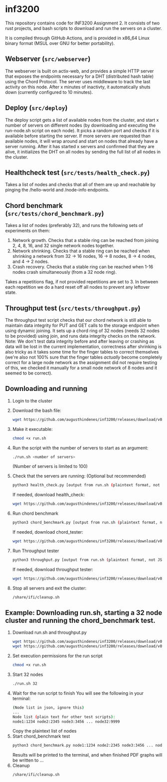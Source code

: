 # inf3200

This repository contains code for INF3200 Assignment 2. It consists of two rust projects, and bash scripts to download and run the servers on a cluster. 

It is compiled through GitHub Actions, and is provided in x86_64 Linux binary format (MSUL over GNU for better portability).

## Webserver (``src/webserver``)

The webserver is built on actix-web, and provides a simple HTTP server that exposes the endpoints necessary for a DHT (distributed hash table) using the Chord Protocol.
The server uses middleware to track the last activity on this node. After x minutes of inactivty, it automatically shuts down (currently configured to 10 minutes).

## Deploy (``src/deploy``)

The deploy script gets a list of available nodes from the cluster, and start x number of servers on different nodes (by downloading and executing the run-node.sh script on each node). It picks a random port and checks if it is available before starting the server. If more servers are requested than available nodes, it will wrap around and start on nodes that already have a server running. After it has started x servers and confirmed that they are alive, it initializes the DHT on all nodes by sending the full list of all nodes in the cluster.

## Healthcheck test (``src/tests/health_check.py``)

Takes a list of nodes and checks that all of them are up and reachable by pinging the /hello-world and /node-info endpoints.

## Chord benchmark (``src/tests/chord_benchmark.py``)

Takes a list of nodes (preferably 32), and runs the following sets of experiments on them:
1. Network growth. Checks that a stable ring can be reached from joining 2, 4, 8, 16, and 32 single network nodes together.
2. Network shrinking. Checks that a stable ring can be reached when shrinking a network from 32 -> 16 nodes, 16 -> 8 nodes, 8 -> 4 nodes,  and 4 -> 2 nodes.
3. Crash recovery. Checks that a stable ring can be reached when 1-16 nodes crash simultaneously (from a 32 node ring).

Takes a repetitions flag, if not provided repetitions are set to 3. In between each repetition we do a hard reset off all nodes to prevent any leftover state.

## Throughput test (``src/tests/throughput.py``)

The throughput test script checks that our chord network is still able to maintain data integrity for PUT and GET calls to the storage endpoint when using dynamic joining. It sets up a chord ring of 32 nodes (needs 32 nodes to be provided) using join, and runs data integrity checks on the network. Note: We don't test data integrity before and after leaving or crashing as data will be lost in the current implementation, correctness after shrinking is also tricky as it takes some time for the finger tables to correct themselves (we're also not 100% sure that the finger tables *actually* become completely correct for a large node network as the assignment did not require testing of this, we checked it manually for a small node network of 8 nodes and it seemed to be correct).

## Downloading and running
1. Login to the cluster
2. Download the bash file:
   ```bash
   wget https://github.com/augusthindenes/inf3200/releases/download/v0.2.15/run.sh
   ```
3. Make it executable:
   ```bash
   chmod +x run.sh
   ```
4. Run the script with the number of servers to start as an argument:
   ```bash
   ./run.sh <number of servers>
   ```
   (Number of servers is limited to 100)
5. Check that the servers are running: (Optional but recommended)
   ```bash
   python3 health_check.py [output from run.sh (plaintext format, not JSON)]
   ```
   
   If needed, download health_check:
   ```bash
   wget https://github.com/augusthindenes/inf3200/releases/download/v0.2.15/health_check.py
   ```
6. Run chord benchmark
   ```bash
   python3 chord_benchmark.py [output from run.sh (plaintext format, not JSON)]
   ```

   If needed, download chord_tester:
   ```bash
   wget https://github.com/augusthindenes/inf3200/releases/download/v0.2.15/chord_benchmark.py
   ```
7. Run Throughput tester
   ```bash
   python3 throughput.py [output from run.sh (plaintext format, not JSON)]
   ```

   If needed, download throughput tester:
   ```bash
   wget https://github.com/augusthindenes/inf3200/releases/download/v0.2.15/throughput.py
   ```
8. Stop all servers and exit the cluster:
   ```bash
   /share/ifi/cleanup.sh
   ```

## Example: Downloading run.sh, starting a 32 node cluster and running the chord_benchmark test.

1. Download run.sh and throughput.py
   ```bash
   wget https://github.com/augusthindenes/inf3200/releases/download/v0.2.15/run.sh
   wget https://github.com/augusthindenes/inf3200/releases/download/v0.2.15/chord_benchmark.py
   ```
2. Set execution permissions for the run script
   ```bash
   chmod +x run.sh
   ```
3. Start 32 nodes
   ```bash
   ./run.sh 32
   ```
4. Wait for the run script to finish
   You will see the following in your terminal:
   ```bash
   (Node list in json, ignore this)
   ...
   Node list (plain text for other test scripts):
   node1:1234 node2:2345 node3:3456 ... node32:9999
   ```
   Copy the plaintext list of nodes
5. Start chord_benchmark test
   ```bash
   python3 chord_benchmark.py node1:1234 node2:2345 node3:3456 ... node32:9999
   ```
   Results will be printed to the terminal, and when finished PDF graphs will be written to ...
6. Cleanup
   ```bash
   /share/ifi/cleanup.sh
   ```